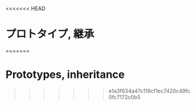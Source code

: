 <<<<<<< HEAD
# プロトタイプ, 継承
=======
# Prototypes, inheritance
>>>>>>> e1a3f634a47c119cf1ec7420c49fc0fc7172c0b5

